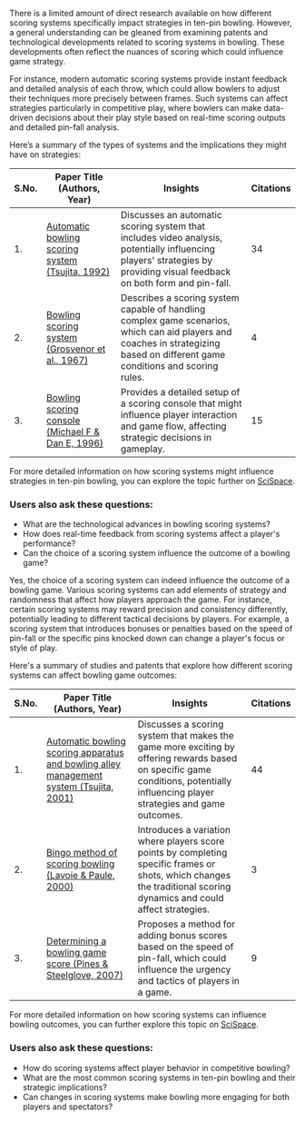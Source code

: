 There is a limited amount of direct research available on how different scoring systems specifically impact strategies in ten-pin bowling. However, a general understanding can be gleaned from examining patents and technological developments related to scoring systems in bowling. These developments often reflect the nuances of scoring which could influence game strategy.

For instance, modern automatic scoring systems provide instant feedback and detailed analysis of each throw, which could allow bowlers to adjust their techniques more precisely between frames. Such systems can affect strategies particularly in competitive play, where bowlers can make data-driven decisions about their play style based on real-time scoring outputs and detailed pin-fall analysis.

Here’s a summary of the types of systems and the implications they might have on strategies:

| S.No. | Paper Title (Authors, Year) | Insights | Citations |
|-------|-------------------------------|----------|-----------|
| 1. | [Automatic bowling scoring system (Tsujita, 1992)](https://typeset.io/papers/automatic-bowling-scoring-system-2ejepvv3o9) | Discusses an automatic scoring system that includes video analysis, potentially influencing players' strategies by providing visual feedback on both form and pin-fall. | 34 |
| 2. | [Bowling scoring system (Grosvenor et al., 1967)](https://typeset.io/papers/bowling-scoring-system-3bqgnc483w) | Describes a scoring system capable of handling complex game scenarios, which can aid players and coaches in strategizing based on different game conditions and scoring rules. | 4 |
| 3. | [Bowling scoring console (Michael F & Dan E, 1996)](https://typeset.io/papers/bowling-scoring-console-126yzaao2g) | Provides a detailed setup of a scoring console that might influence player interaction and game flow, affecting strategic decisions in gameplay. | 15 |

For more detailed information on how scoring systems might influence strategies in ten-pin bowling, you can explore the topic further on [SciSpace](https://typeset.io/search?q=impact%20of%20scoring%20systems%20on%20strategies%20in%20ten-pin%20bowling).

### Users also ask these questions:
- What are the technological advances in bowling scoring systems?
- How does real-time feedback from scoring systems affect a player's performance?
- Can the choice of a scoring system influence the outcome of a bowling game?




Yes, the choice of a scoring system can indeed influence the outcome of a bowling game. Various scoring systems can add elements of strategy and randomness that affect how players approach the game. For instance, certain scoring systems may reward precision and consistency differently, potentially leading to different tactical decisions by players. For example, a scoring system that introduces bonuses or penalties based on the speed of pin-fall or the specific pins knocked down can change a player's focus or style of play.

Here's a summary of studies and patents that explore how different scoring systems can affect bowling game outcomes:

| S.No. | Paper Title (Authors, Year) | Insights | Citations |
|-------|-------------------------------|----------|-----------|
| 1. | [Automatic bowling scoring apparatus and bowling alley management system (Tsujita, 2001)](https://typeset.io/papers/automatic-bowling-scoring-apparatus-and-bowling-alley-uke115a8l2) | Discusses a scoring system that makes the game more exciting by offering rewards based on specific game conditions, potentially influencing player strategies and game outcomes. | 44 |
| 2. | [Bingo method of scoring bowling (Lavoie & Paule, 2000)](https://typeset.io/papers/bingo-method-of-scoring-bowling-13l2ribu5a) | Introduces a variation where players score points by completing specific frames or shots, which changes the traditional scoring dynamics and could affect strategies. | 3 |
| 3. | [Determining a bowling game score (Pines & Steelglove, 2007)](https://typeset.io/papers/determining-a-bowling-game-score-4pofm36909) | Proposes a method for adding bonus scores based on the speed of pin-fall, which could influence the urgency and tactics of players in a game. | 9 |

For more detailed information on how scoring systems can influence bowling outcomes, you can further explore this topic on [SciSpace](https://typeset.io/search?q=influence%20of%20scoring%20systems%20on%20bowling%20game%20outcomes).

### Users also ask these questions:
- How do scoring systems affect player behavior in competitive bowling?
- What are the most common scoring systems in ten-pin bowling and their strategic implications?
- Can changes in scoring systems make bowling more engaging for both players and spectators?
